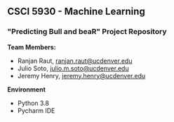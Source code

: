 ## CSCI 5930 - Machine Learning 

### "Predicting Bull and beaR" Project Repository

**Team Members:**
* Ranjan Raut, ranjan.raut@ucdenver.edu
* Julio Soto, julio.m.soto@ucdenver.edu
* Jeremy Henry, jeremy.henry@ucdenver.edu

**Environment**
* Python 3.8
* Pycharm IDE
